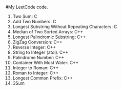 #My LeetCode code.
1. Two Sum: C
2. Add Two Numbers: C
3. Longest Substring Without Repeating Characters: C
4. Median of Two Sorted Arrays: C++
5. Longest Palindromic Substring: C++
6. ZigZag Conversion: C++
7. Reverse Integer: C++
8. String to Integer (atoi): C++
9. Palindrome Number: C++
11. Container With Most Water: C++
12. Integer to Roman: C++
13. Roman to Integer: C++
14. Longest Common Prefix: C++
15. 3Sum
